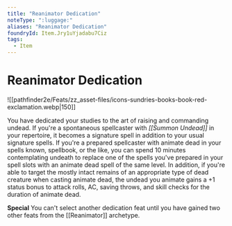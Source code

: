 ```yaml
---
title: "Reanimator Dedication"
noteType: ":luggage:"
aliases: "Reanimator Dedication"
foundryId: Item.Jry1uYjadabu7Ciz
tags:
  - Item
---
```


# Reanimator Dedication
![[pathfinder2e/Feats/zz_asset-files/icons-sundries-books-book-red-exclamation.webp|150]]

You have dedicated your studies to the art of raising and commanding undead. If you're a spontaneous spellcaster with _[[Summon Undead]]_ in your repertoire, it becomes a signature spell in addition to your usual signature spells. If you're a prepared spellcaster with animate dead in your spells known, spellbook, or the like, you can spend 10 minutes contemplating undeath to replace one of the spells you've prepared in your spell slots with an animate dead spell of the same level. In addition, if you're able to target the mostly intact remains of an appropriate type of dead creature when casting animate dead, the undead you animate gains a +1 status bonus to attack rolls, AC, saving throws, and skill checks for the duration of animate dead.

**Special** You can't select another dedication feat until you have gained two other feats from the [[Reanimator]] archetype.
